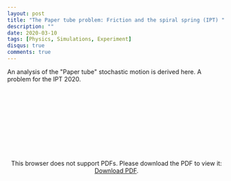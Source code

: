 ```yaml
---
layout: post
title: "The Paper tube problem: Friction and the spiral spring (IPT) "
description: ""
date: 2020-03-10
tags: [Physics, Simulations, Experiment]
disqus: true
comments: true
---
```

An analysis of the "Paper tube" stochastic motion is derived here. A problem for the IPT 2020.<!--more-->
<div style="margin:0 auto;text-align:center">

<object data="pdfs/IPT_Papertube.pdf" type="application/pdf" width="1400px" height="400px">
    <embed src="pdfs/IPT_Papertube.pdf">
        <p>This browser does not support PDFs. Please download the PDF to view it: <a href="pdfs/IPT_Papertube.pdf">Download PDF</a>.</p>
    </embed>
</object></div>

